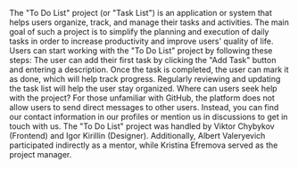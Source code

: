 The "To Do List" project (or "Task List") is an application or system that helps users organize, track, and manage their tasks and activities. 
The main goal of such a project is to simplify the planning and execution of daily tasks in order to increase productivity and improve users' quality of life.
Users can start working with the "To Do List" project by following these steps: The user can add their first task by clicking the "Add Task" button and entering a description. Once the task is completed, the user can mark it as done, which will help track progress. Regularly reviewing and updating the task list will help the user stay organized.
Where can users seek help with the project? For those unfamiliar with GitHub, the platform does not allow users to send direct messages to other users. Instead, you can find our contact information in our profiles or mention us in discussions to get in touch with us.
The "To Do List" project was handled by Viktor Chybykov (Frontend) and Igor Kirillin (Designer). Additionally, Albert Valeryevich participated indirectly as a mentor, while Kristina Efremova served as the project manager.